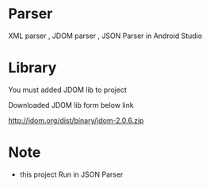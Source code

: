 # Parser
XML parser , JDOM parser , JSON Parser in Android Studio

# Library
You must added JDOM lib to project 

Downloaded JDOM lib form below link

http://jdom.org/dist/binary/jdom-2.0.6.zip

# Note
* this project Run in JSON Parser
